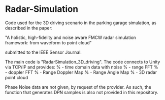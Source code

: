 # Radar-Simulation

Code used for the 3D driving scenario in the parking garage simulation, as described in the paper:

"A holistic, high-fidelity and noise aware FMCW radar simulation framework: from waveform to point cloud"

submitted to the IEEE Sensor Journal.

The main code is "RadarSimulation_3D_driving". The code connects to Unity via TCP/IP and provides:
% - time domain data with noise
% - range FFT
% - doppler FFT
% - Range Doppler Map
% - Range Angle Map
% - 3D radar point cloud

Phase Noise data are not given, by request of the provider. As such, the function that generates DPN samples is also not provided in this repository.


